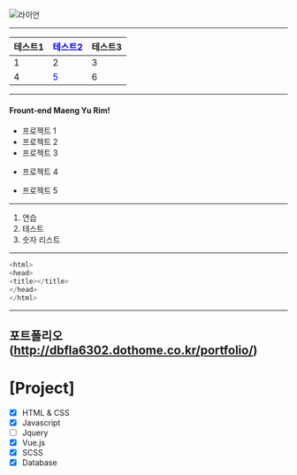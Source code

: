 ![라이언](https://blog.kakaocdn.net/dn/0mySg/btqCUccOGVk/nQ68nZiNKoIEGNJkooELF1/img.jpg "master Project")

---
|테스트1|<span style="color:blue">테스트2</span>|테스트3|
|----|---|--|
|1|2|3|
|4|<span style="color:blue">5</span>|6|

---
#### Frount-end Maeng Yu Rim!
* 프로젝트 1
* 프로젝트 2
* 프로젝트 3
- 프로젝트 4
+ 프로젝트 5
---
1. 연습
2. 테스트
3. 숫자 리스트
---

```c
<html>
<head>
<title></title>
</head>
</html>
```
---
포트폴리오(http://dbfla6302.dothome.co.kr/portfolio/)
---
# [Project]
- [x] HTML & CSS
- [x] Javascript
- [ ] Jquery
- [x] Vue.js
- [x] SCSS
- [x] Database